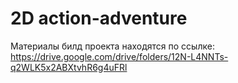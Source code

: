# 2D action-adventure

Материалы  билд проекта находятся по ссылке: https://drive.google.com/drive/folders/12N-L4NNTs-q2WLK5x2ABXtvhR6g4uFRl
